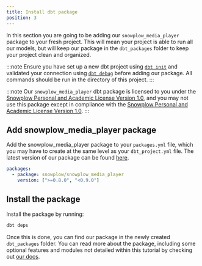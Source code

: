 ```yaml
---
title: Install dbt package
position: 3
---
```


In this section you are going to be adding our `snowplow_media_player` package to your fresh project. This will mean your project is able to run all our models, but will keep our package in the `dbt_packages` folder to keep your project clean and organized.

:::note
Ensure you have set up a new dbt project using [`dbt init`](https://docs.getdbt.com/reference/commands/init) and validated your connection using [`dbt debug`](https://docs.getdbt.com/reference/commands/debug) before adding our package. All commands should be run in the directory of this project.
:::

:::note
Our `snowplow_media_player` dbt package is licensed to you under the [Snowplow Personal and Academic License Version 1.0](https://docs.snowplow.io/personal-and-academic-license-1.0/), and you may not use this package except in compliance with the [Snowplow Personal and Academic License Version 1.0](https://docs.snowplow.io/personal-and-academic-license-1.0/).
:::

## Add snowplow_media_player package

Add the snowplow_media_player package to your `packages.yml` file, which you may have to create at the same level as your `dbt_project.yml` file. The latest version of our package can be found [here](https://hub.getdbt.com/snowplow/snowplow_media_player/latest/).

```yaml
packages:
  - package: snowplow/snowplow_media_player
    version: [">=0.8.0", "<0.9.0"]
```

## Install the package

Install the package by running:

```bash
dbt deps
```

Once this is done, you can find our package in the newly created `dbt_packages` folder. You can read more about the package, including some optional features and modules not detailed within this tutorial by checking out [our docs](https://docs.snowplow.io/docs/modeling-your-data/modeling-your-data-with-dbt/dbt-models/dbt-media-player-data-model/).
